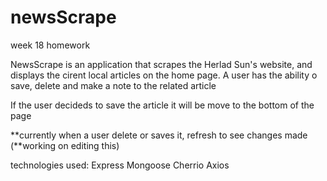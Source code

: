 # newsScrape
week 18 homework

NewsScrape is an application that scrapes the Herlad Sun's website, and displays the cirent local articles on the home page.  A user has the ability o save, delete and make a note to the related article

If the user decideds to save the article it will be move to the bottom of the page 

**currently when a user delete or saves it, refresh to see changes made (**working on editing this)

technologies used:
Express
Mongoose
Cherrio
Axios 
